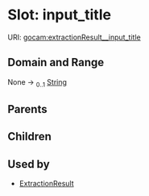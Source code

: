 
# Slot: input_title




URI: [gocam:extractionResult__input_title](http://w3id.org/ontogpt/gocam/extractionResult__input_title)


## Domain and Range

None &#8594;  <sub>0..1</sub> [String](types/String.md)

## Parents


## Children


## Used by

 * [ExtractionResult](ExtractionResult.md)
